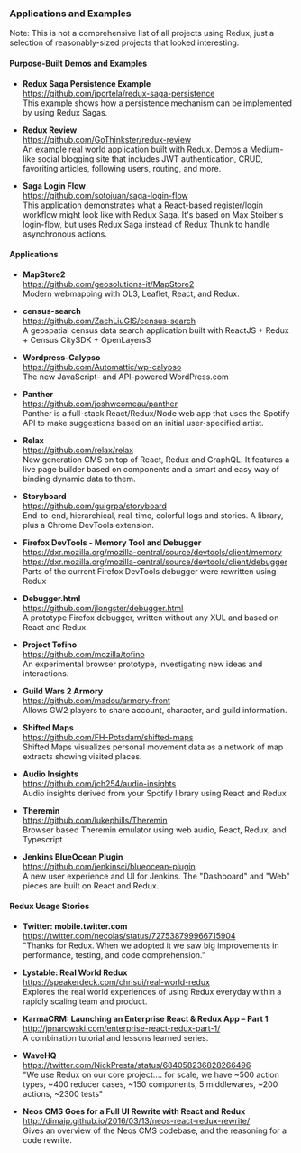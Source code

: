 ### Applications and Examples

Note: This is not a comprehensive list of all projects using Redux, just a selection of reasonably-sized projects that looked interesting.


#### Purpose-Built Demos and Examples

- **Redux Saga Persistence Example**  
  https://github.com/jportela/redux-saga-persistence  
  This example shows how a persistence mechanism can be implemented by using Redux Sagas.

- **Redux Review**  
  https://github.com/GoThinkster/redux-review  
  An example real world application built with Redux.  Demos a Medium-like social blogging site that includes JWT authentication, CRUD, favoriting articles, following users, routing, and more.

- **Saga Login Flow**  
  https://github.com/sotojuan/saga-login-flow  
  This application demonstrates what a React-based register/login workflow might look like with Redux Saga.  It's based on Max Stoiber's login-flow, but uses Redux Saga instead of Redux Thunk to handle asynchronous actions.
  

#### Applications
- **MapStore2**  
  https://github.com/geosolutions-it/MapStore2  
  Modern webmapping with OL3, Leaflet, React, and Redux.  
  
- **census-search**  
  https://github.com/ZachLiuGIS/census-search  
  A geospatial census data search application built with ReactJS + Redux + Census CitySDK + OpenLayers3
  
- **Wordpress-Calypso**  
  https://github.com/Automattic/wp-calypso  
  The new JavaScript- and API-powered WordPress.com
  
- **Panther**  
  https://github.com/joshwcomeau/panther  
  Panther is a full-stack React/Redux/Node web app that uses the Spotify API to make suggestions based on an initial user-specified artist.
  
- **Relax**  
  https://github.com/relax/relax  
  New generation CMS on top of React, Redux and GraphQL.  It features a live page builder based on components and a smart and easy way of binding dynamic data to them.
  
- **Storyboard**  
  https://github.com/guigrpa/storyboard  
  End-to-end, hierarchical, real-time, colorful logs and stories.  A library, plus a Chrome DevTools extension.
  
- **Firefox DevTools - Memory Tool and Debugger**  
  https://dxr.mozilla.org/mozilla-central/source/devtools/client/memory  
  https://dxr.mozilla.org/mozilla-central/source/devtools/client/debugger  
  Parts of the current Firefox DevTools debugger were rewritten using Redux
  
- **Debugger.html**  
  https://github.com/jlongster/debugger.html  
  A prototype Firefox debugger, written without any XUL and based on React and Redux.

- **Project Tofino**  
  https://github.com/mozilla/tofino  
  An experimental browser prototype, investigating new ideas and interactions.
  
- **Guild Wars 2 Armory**  
  https://github.com/madou/armory-front  
  Allows GW2 players to share account, character, and guild information.

- **Shifted Maps**  
  https://github.com/FH-Potsdam/shifted-maps  
  Shifted Maps visualizes personal movement data as a network of map extracts showing visited places.
  
- **Audio Insights**  
  https://github.com/jch254/audio-insights  
  Audio insights derived from your Spotify library using React and Redux
  
- **Theremin**  
  https://github.com/lukephills/Theremin  
  Browser based Theremin emulator using web audio, React, Redux, and Typescript 
  
- **Jenkins BlueOcean Plugin**  
  https://github.com/jenkinsci/blueocean-plugin  
  A new user experience and UI for Jenkins.  The "Dashboard" and "Web" pieces are built on React and Redux.

#### Redux Usage Stories

- **Twitter: mobile.twitter.com**  
  https://twitter.com/necolas/status/727538799966715904  
  "Thanks for Redux. When we adopted it we saw big improvements in performance, testing, and code comprehension."
  
- **Lystable: Real World Redux**  
  https://speakerdeck.com/chrisui/real-world-redux  
  Explores the real world experiences of using Redux everyday within a rapidly scaling team and product.
  
- **KarmaCRM: Launching an Enterprise React & Redux App – Part 1**  
  http://jpnarowski.com/enterprise-react-redux-part-1/  
  A combination tutorial and lessons learned series.
  
- **WaveHQ**  
  https://twitter.com/NickPresta/status/684058236828266496  
  "We use Redux on our core project.... for scale, we have ~500 action types, ~400 reducer cases, ~150 components, 5 middlewares, ~200 actions, ~2300 tests"
  
- **Neos CMS Goes for a Full UI Rewrite with React and Redux**  
  http://dimaip.github.io/2016/03/13/neos-react-redux-rewrite/  
  Gives an overview of the Neos CMS codebase, and the reasoning for a code rewrite.
